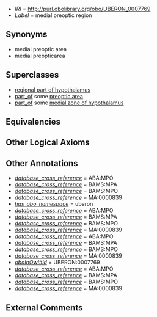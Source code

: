  * *IRI* = http://purl.obolibrary.org/obo/UBERON_0007769
 * *Label* = medial preoptic region

## Synonyms

 * medial preoptic area
 * medial preopticarea

## Superclasses

 * [regional part of hypothalamus](../../UBERON/48/UBERON_0003048.md)
 * [part_of](../../BFO/50/BFO_0000050.md) some [preoptic area](../../UBERON/28/UBERON_0001928.md)
 * [part_of](../../BFO/50/BFO_0000050.md) some [medial zone of hypothalamus](../../UBERON/72/UBERON_0002272.md)

## Equivalencies


## Other Logical Axioms


## Other Annotations

 * *[database_cross_reference](../../ef/oboInOwl#hasDbXref.md)* = ABA:MPO
 * *[database_cross_reference](../../ef/oboInOwl#hasDbXref.md)* = BAMS:MPA
 * *[database_cross_reference](../../ef/oboInOwl#hasDbXref.md)* = BAMS:MPO
 * *[database_cross_reference](../../ef/oboInOwl#hasDbXref.md)* = MA:0000839
 * *[has_obo_namespace](../../ce/oboInOwl#hasOBONamespace.md)* = uberon
 * *[database_cross_reference](../../ef/oboInOwl#hasDbXref.md)* = ABA:MPO
 * *[database_cross_reference](../../ef/oboInOwl#hasDbXref.md)* = BAMS:MPA
 * *[database_cross_reference](../../ef/oboInOwl#hasDbXref.md)* = BAMS:MPO
 * *[database_cross_reference](../../ef/oboInOwl#hasDbXref.md)* = MA:0000839
 * *[database_cross_reference](../../ef/oboInOwl#hasDbXref.md)* = ABA:MPO
 * *[database_cross_reference](../../ef/oboInOwl#hasDbXref.md)* = BAMS:MPA
 * *[database_cross_reference](../../ef/oboInOwl#hasDbXref.md)* = BAMS:MPO
 * *[database_cross_reference](../../ef/oboInOwl#hasDbXref.md)* = MA:0000839
 * *[oboInOwl#id](../../id/oboInOwl#id.md)* = UBERON:0007769
 * *[database_cross_reference](../../ef/oboInOwl#hasDbXref.md)* = ABA:MPO
 * *[database_cross_reference](../../ef/oboInOwl#hasDbXref.md)* = BAMS:MPA
 * *[database_cross_reference](../../ef/oboInOwl#hasDbXref.md)* = BAMS:MPO
 * *[database_cross_reference](../../ef/oboInOwl#hasDbXref.md)* = MA:0000839

## External Comments

